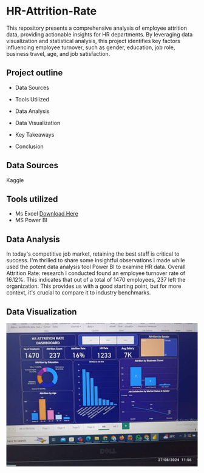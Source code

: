 # HR-Attrition-Rate
This repository presents a comprehensive analysis of employee attrition data, providing actionable insights for HR departments. By leveraging data visualization and statistical analysis, this project identifies key factors influencing employee turnover, such as gender, education, job role, business travel, age, and job satisfaction.


## Project outline

- Data Sources

- Tools Utilized

- Data Analysis

- Data Visualization

- Key Takeaways

- Conclusion

## Data Sources

Kaggle

## Tools utilized

- Ms Excel [Download Here](www.microsoft.com)
- MS Power BI

## Data Analysis
In today's competitive job market, retaining the best staff is critical to success. I'm thrilled to share some insightful observations I made while used the potent data analysis tool Power BI to examine HR data. Overall Attrition Rate: research I conducted found an employee turnover rate of 16.12%. This indicates that out of a total of 1470 employees, 237 left the organization. This provides us with a good starting point, but for more context, it's crucial to compare it to industry benchmarks. 

## Data Visualization

![](HR.jpg)
